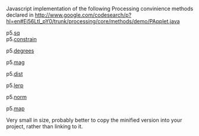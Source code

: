 Javascript implementation of the following Processing convinience methods declared in http://www.google.com/codesearch/p?hl=en#Ej56LtI_pY0/trunk/processing/core/methods/demo/PApplet.java

p5.[sq](http://processing.org/reference/sq_.html)<br />
p5.[constrain](http://processing.org/reference/constrain_.html)

p5.[degrees](http://processing.org/reference/degrees_.html)

p5.[mag](http://processing.org/reference/mag_.html)

p5.[dist](http://processing.org/reference/dist_.html)

p5.[lerp](http://processing.org/reference/lerp_.html)

p5.[norm](http://processing.org/reference/norm_.html)

p5.[map](http://processing.org/reference/map_.html)

Very small in size, probably better to copy the minified version into your project, rather than linking to it.

